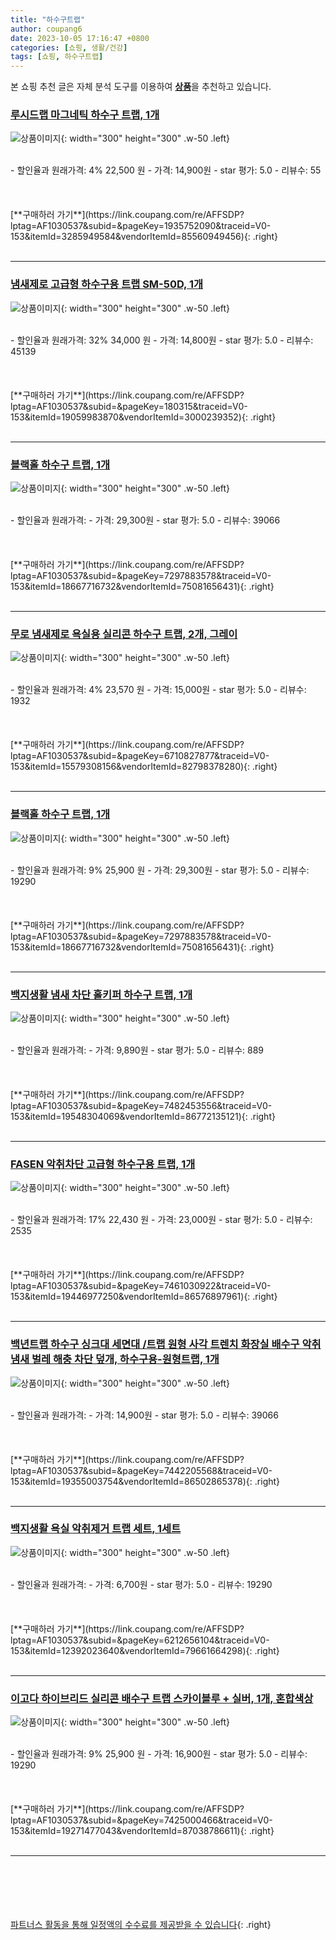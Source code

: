```yaml
---
title: "하수구트랩"
author: coupang6
date: 2023-10-05 17:16:47 +0800
categories: [쇼핑, 생활/건강]
tags: [쇼핑, 하수구트랩]
---
```


본 쇼핑 추천 글은 자체 분석 도구를 이용하여 [**상품**](https://link.coupang.com/a/bao1ui)을 추천하고 있습니다.

### [루시드랩 마그네틱 하수구 트랩, 1개](https://link.coupang.com/re/AFFSDP?lptag=AF1030537&subid=&pageKey=1935752090&traceid=V0-153&itemId=3285949584&vendorItemId=85560949456)

![상품이미지](https://thumbnail10.coupangcdn.com/thumbnails/remote/230x230ex/image/vendor_inventory/b4f7/f7dc17ad28f0020ed71419e29f15d71e032f7087bf2b267b6195a1aad8a2.jpg){: width="300" height="300" .w-50 .left}


<br>
- 할인율과 원래가격: 4%  22,500   원
- 가격: 14,900원
- star 평가: 5.0
- 리뷰수: 55
<br>
<br>
<br>
<br>
[**구매하러 가기**](https://link.coupang.com/re/AFFSDP?lptag=AF1030537&subid=&pageKey=1935752090&traceid=V0-153&itemId=3285949584&vendorItemId=85560949456){: .right}
<br>
<br>

---

### [냄새제로 고급형 하수구용 트랩 SM-50D, 1개](https://link.coupang.com/re/AFFSDP?lptag=AF1030537&subid=&pageKey=180315&traceid=V0-153&itemId=19059983870&vendorItemId=3000239352)

![상품이미지](https://thumbnail6.coupangcdn.com/thumbnails/remote/230x230ex/image/retail/images/2555338431252455-278db524-0dcc-4a25-b16b-f55d924723a1.jpg){: width="300" height="300" .w-50 .left}


<br>
- 할인율과 원래가격: 32%  34,000   원
- 가격: 14,800원
- star 평가: 5.0
- 리뷰수: 45139
<br>
<br>
<br>
<br>
[**구매하러 가기**](https://link.coupang.com/re/AFFSDP?lptag=AF1030537&subid=&pageKey=180315&traceid=V0-153&itemId=19059983870&vendorItemId=3000239352){: .right}
<br>
<br>

---

### [블랙홀 하수구 트랩, 1개](https://link.coupang.com/re/AFFSDP?lptag=AF1030537&subid=&pageKey=7297883578&traceid=V0-153&itemId=18667716732&vendorItemId=75081656431)

![상품이미지](https://thumbnail6.coupangcdn.com/thumbnails/remote/230x230ex/image/retail/images/1085132605713985-b5cc29b7-5e0d-480c-b185-7c76d7f93713.jpg){: width="300" height="300" .w-50 .left}


<br>
- 할인율과 원래가격: 
- 가격: 29,300원
- star 평가: 5.0
- 리뷰수: 39066
<br>
<br>
<br>
<br>
[**구매하러 가기**](https://link.coupang.com/re/AFFSDP?lptag=AF1030537&subid=&pageKey=7297883578&traceid=V0-153&itemId=18667716732&vendorItemId=75081656431){: .right}
<br>
<br>

---

### [무로 냄새제로 욕실용 실리콘 하수구 트랩, 2개, 그레이](https://link.coupang.com/re/AFFSDP?lptag=AF1030537&subid=&pageKey=6710827877&traceid=V0-153&itemId=15579308156&vendorItemId=82798378280)

![상품이미지](https://thumbnail8.coupangcdn.com/thumbnails/remote/230x230ex/image/retail/images/4266789374344339-516eb0a6-e936-4ee1-8435-7018647ac48f.jpg){: width="300" height="300" .w-50 .left}


<br>
- 할인율과 원래가격: 4%  23,570   원
- 가격: 15,000원
- star 평가: 5.0
- 리뷰수: 1932
<br>
<br>
<br>
<br>
[**구매하러 가기**](https://link.coupang.com/re/AFFSDP?lptag=AF1030537&subid=&pageKey=6710827877&traceid=V0-153&itemId=15579308156&vendorItemId=82798378280){: .right}
<br>
<br>

---

### [블랙홀 하수구 트랩, 1개](https://link.coupang.com/re/AFFSDP?lptag=AF1030537&subid=&pageKey=7297883578&traceid=V0-153&itemId=18667716732&vendorItemId=75081656431)

![상품이미지](https://thumbnail6.coupangcdn.com/thumbnails/remote/230x230ex/image/retail/images/1085132605713985-b5cc29b7-5e0d-480c-b185-7c76d7f93713.jpg){: width="300" height="300" .w-50 .left}


<br>
- 할인율과 원래가격: 9%  25,900   원
- 가격: 29,300원
- star 평가: 5.0
- 리뷰수: 19290
<br>
<br>
<br>
<br>
[**구매하러 가기**](https://link.coupang.com/re/AFFSDP?lptag=AF1030537&subid=&pageKey=7297883578&traceid=V0-153&itemId=18667716732&vendorItemId=75081656431){: .right}
<br>
<br>

---

### [백지생활 냄새 차단 홀키퍼 하수구 트랩, 1개](https://link.coupang.com/re/AFFSDP?lptag=AF1030537&subid=&pageKey=7482453556&traceid=V0-153&itemId=19548304069&vendorItemId=86772135121)

![상품이미지](https://thumbnail8.coupangcdn.com/thumbnails/remote/230x230ex/image/retail/images/2023/08/03/11/6/2810d41b-99ed-4d7c-877b-ba4f088866f8.jpg){: width="300" height="300" .w-50 .left}


<br>
- 할인율과 원래가격: 
- 가격: 9,890원
- star 평가: 5.0
- 리뷰수: 889
<br>
<br>
<br>
<br>
[**구매하러 가기**](https://link.coupang.com/re/AFFSDP?lptag=AF1030537&subid=&pageKey=7482453556&traceid=V0-153&itemId=19548304069&vendorItemId=86772135121){: .right}
<br>
<br>

---

### [FASEN 악취차단 고급형 하수구용 트랩, 1개](https://link.coupang.com/re/AFFSDP?lptag=AF1030537&subid=&pageKey=7461030922&traceid=V0-153&itemId=19446977250&vendorItemId=86576897961)

![상품이미지](https://thumbnail7.coupangcdn.com/thumbnails/remote/230x230ex/image/vendor_inventory/2a5d/c36b27de62e9a32cc5dc89083ecfe8f50eebe42480eb6c81f1d3e5bfd6f3.jpg){: width="300" height="300" .w-50 .left}


<br>
- 할인율과 원래가격: 17%  22,430   원
- 가격: 23,000원
- star 평가: 5.0
- 리뷰수: 2535
<br>
<br>
<br>
<br>
[**구매하러 가기**](https://link.coupang.com/re/AFFSDP?lptag=AF1030537&subid=&pageKey=7461030922&traceid=V0-153&itemId=19446977250&vendorItemId=86576897961){: .right}
<br>
<br>

---

### [백년트랩 하수구 싱크대 세면대 /트랩 원형 사각 트렌치 화장실 배수구 악취 냄새 벌레 해충 차단 덮개, 하수구용-원형트랩, 1개](https://link.coupang.com/re/AFFSDP?lptag=AF1030537&subid=&pageKey=7442205568&traceid=V0-153&itemId=19355003754&vendorItemId=86502865378)

![상품이미지](https://thumbnail10.coupangcdn.com/thumbnails/remote/230x230ex/image/vendor_inventory/f62c/e97b08bc847bd3905a8d8c4752c60f8d0221d10c2b3c0cdb5ae7a25c3a29.jpg){: width="300" height="300" .w-50 .left}


<br>
- 할인율과 원래가격: 
- 가격: 14,900원
- star 평가: 5.0
- 리뷰수: 39066
<br>
<br>
<br>
<br>
[**구매하러 가기**](https://link.coupang.com/re/AFFSDP?lptag=AF1030537&subid=&pageKey=7442205568&traceid=V0-153&itemId=19355003754&vendorItemId=86502865378){: .right}
<br>
<br>

---

### [백지생활 욕실 악취제거 트랩 세트, 1세트](https://link.coupang.com/re/AFFSDP?lptag=AF1030537&subid=&pageKey=6212656104&traceid=V0-153&itemId=12392023640&vendorItemId=79661664298)

![상품이미지](https://thumbnail8.coupangcdn.com/thumbnails/remote/230x230ex/image/retail/images/441912805352821-1c3e97e5-7fde-42e9-95dc-35815b114f94.jpg){: width="300" height="300" .w-50 .left}


<br>
- 할인율과 원래가격: 
- 가격: 6,700원
- star 평가: 5.0
- 리뷰수: 19290
<br>
<br>
<br>
<br>
[**구매하러 가기**](https://link.coupang.com/re/AFFSDP?lptag=AF1030537&subid=&pageKey=6212656104&traceid=V0-153&itemId=12392023640&vendorItemId=79661664298){: .right}
<br>
<br>

---

### [이고다 하이브리드 실리콘 배수구 트랩 스카이블루 + 실버, 1개, 혼합색상](https://link.coupang.com/re/AFFSDP?lptag=AF1030537&subid=&pageKey=7425000466&traceid=V0-153&itemId=19271477043&vendorItemId=87038786611)

![상품이미지](https://thumbnail6.coupangcdn.com/thumbnails/remote/230x230ex/image/retail/images/2023/08/31/9/0/5538035b-67a2-4403-b56a-0bdab6621ade.jpg){: width="300" height="300" .w-50 .left}


<br>
- 할인율과 원래가격: 9%  25,900   원
- 가격: 16,900원
- star 평가: 5.0
- 리뷰수: 19290
<br>
<br>
<br>
<br>
[**구매하러 가기**](https://link.coupang.com/re/AFFSDP?lptag=AF1030537&subid=&pageKey=7425000466&traceid=V0-153&itemId=19271477043&vendorItemId=87038786611){: .right}
<br>
<br>

---
<br><br><br><br><br> [파트너스 활동을 통해 일정액의 수수료를 제공받을 수 있습니다](https://link.coupang.com/a/bao1ui){: .right}